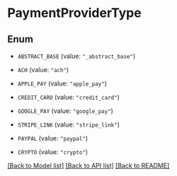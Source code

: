 # PaymentProviderType

## Enum


* `ABSTRACT_BASE` (value: `"_abstract_base"`)

* `ACH` (value: `"ach"`)

* `APPLE_PAY` (value: `"apple_pay"`)

* `CREDIT_CARD` (value: `"credit_card"`)

* `GOOGLE_PAY` (value: `"google_pay"`)

* `STRIPE_LINK` (value: `"stripe_link"`)

* `PAYPAL` (value: `"paypal"`)

* `CRYPTO` (value: `"crypto"`)


[[Back to Model list]](../README.md#documentation-for-models) [[Back to API list]](../README.md#documentation-for-api-endpoints) [[Back to README]](../README.md)


